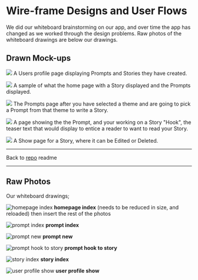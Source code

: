 # Wire-frame Designs and User Flows #

We did our whiteboard brainstorming on our app, and over time the app has changed as we worked through the design problems. Raw photos of the whiteboard drawings are below our drawings. 



## Drawn Mock-ups ##


![](https://raw.githubusercontent.com/wtabor/wdi-project-3/master/documentation/images/_users__id.png)
A Users profile page displaying Prompts and Stories they have created. 


![](https://raw.githubusercontent.com/wtabor/wdi-project-3/master/documentation/images/_index.png)
A sample of what the home page with a Story displayed and the Prompts displayed.


![](https://raw.githubusercontent.com/wtabor/wdi-project-3/master/documentation/images/_prompts.png)
The Prompts page after you have selected a theme and are going to pick a Prompt from that theme to write a Story.


![](https://raw.githubusercontent.com/wtabor/wdi-project-3/master/documentation/images/users__id_prompts__id.png)
A page showing the the Prompt, and your working on a Story "Hook", the teaser text that would display to entice a reader to want to read your Story.

![](https://raw.githubusercontent.com/wtabor/wdi-project-3/master/documentation/images/~_story__id.png)
A Show page for a Story, where it can be Edited or Deleted.


----------

Back to [repo](https://github.com/wtabor/wdi-project-3) readme

----------
## Raw Photos ##
Our whiteboard drawings;

![homepage index](https://raw.githubusercontent.com/wtabor/wdi-project-3/master/documentation/images/20160513_homepage.jpg)
**homepage index**
(needs to be reduced in size, and reloaded)
then insert the rest of the photos

![prompt index](https://raw.githubusercontent.com/wtabor/wdi-project-3/master/documentation/images/20160513_prompt-index.jpg)
**prompt index**

![prompt new](https://raw.githubusercontent.com/wtabor/wdi-project-3/master/documentation/images/20160513_prompt-new.jpg)
**prompt new**

![prompt hook to story](https://raw.githubusercontent.com/wtabor/wdi-project-3/master/documentation/images/20160513_prompt-hook2story.jpg)
**prompt hook to story**

![story index](https://raw.githubusercontent.com/wtabor/wdi-project-3/master/documentation/images/20160513_story-index.jpg)
**story index**

![user profile show](https://raw.githubusercontent.com/wtabor/wdi-project-3/master/documentation/images/20160513_user-profile.jpg)
**user profile show**






